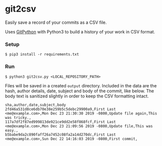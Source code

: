 # git2csv

Easily save a record of your commits as a CSV file.

Uses [GitPython](https://gitpython.readthedocs.io) with Python3 to build a history of your work in CSV format.

### Setup

```
$ pip3 install -r requirements.txt
```

### Run

```
$ python3 git2csv.py <LOCAL_REPOSITORY_PATH>
```

Files will be saved in a created `output` directory. Included in the data are the hash, author details, date, subject and body of the commit, like below. The body text is sanitized slightly in order to keep the CSV formatting intact.

```
sha,author,date,subject,body
2fd46a531d8ce6db70e38e259b5c5debc29900a9,First Last <me@example.com>,Mon Dec 23 21:30:30 2019 -0800,Update file again,This was tricky.,
117a7df2f87ed999813de921ce9dd2e58f868fcf,First Last <me@example.com>,Mon Dec 23 21:09:56 2019 -0800,Update file,This was easy.,
b5babe9da2c890faff26a7452c08fa2a14d270dc,First Last <me@example.com>,Sun Dec 22 14:16:03 2019 -0800,First commit,
```
